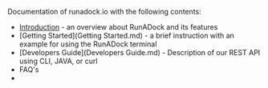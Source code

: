 Documentation of runadock.io with the following contents:

* [Introduction](Introduction.md) - an overview about RunADock and its features
* [Getting Started](Getting Started.md) - a brief instruction with an example for using the RunADock terminal
* [Developers Guide](Developers Guide.md) - Description of our REST API using CLI, JAVA, or curl
* FAQ's
* 

